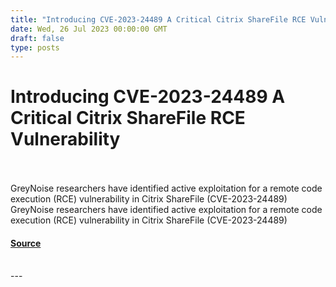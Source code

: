 ```yaml
---
title: "Introducing CVE-2023-24489 A Critical Citrix ShareFile RCE Vulnerability"
date: Wed, 26 Jul 2023 00:00:00 GMT
draft: false
type: posts
---
```

# Introducing CVE-2023-24489 A Critical Citrix ShareFile RCE Vulnerability

<br/>

<br/>
GreyNoise researchers have identified active exploitation for a remote code execution (RCE) vulnerability in Citrix ShareFile (CVE-2023-24489)
<br/>
GreyNoise researchers have identified active exploitation for a remote code execution (RCE) vulnerability in Citrix ShareFile (CVE-2023-24489)

#### [Source](https://www.greynoise.io/blog/introducing-cve-2023-24489-a-critical-citrix-sharefile-rce-vulnerability)

<br/>
---
